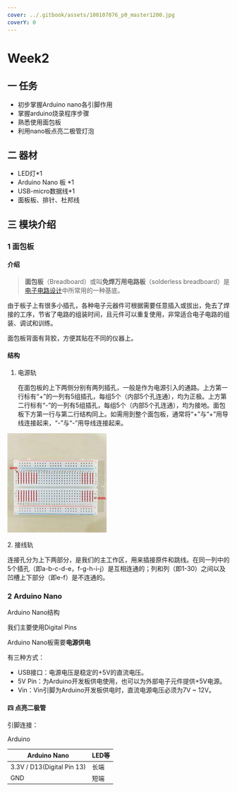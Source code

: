 ```yaml
---
cover: ../.gitbook/assets/100107076_p0_master1200.jpg
coverY: 0
---
```


# Week2

## 一 任务

* 初步掌握Arduino nano各引脚作用
* 掌握arduino烧录程序步骤
* 熟悉使用面包板
* 利用nano板点亮二极管灯泡



## 二 器材

* LED灯\*1
* Arduino Nano 板 \*1
* USB-micro数据线\*1
* 面板板、排针、杜邦线

## 三 模块介绍

### 1 面包板

#### 介绍

> **面包板**（Breadboard）或叫**免焊万用电路板**（solderless breadboard）是[电子电路设计](https://zh.wikipedia.org/wiki/%E7%94%B5%E5%AD%90%E7%94%B5%E8%B7%AF%E8%AE%BE%E8%AE%A1)中所常用的一种基底。

由于板子上有很多小插孔，各种电子元器件可根据需要任意插入或拔出，免去了焊接的工序，节省了电路的组装时间，且元件可以重复使用，非常适合电子电路的组装、调试和训练。

面包板背面有背胶，方便其贴在不同的仪器上。

#### 结构

1.  电源轨

    在面包板的上下两侧分别有两列插孔，一般是作为电源引入的通路。上方第一行标有“+”的一列有5组插孔，每组5个（内部5个孔连通），均为正极。上方第二行标有“-”的一列有5组插孔，每组5个（内部5个孔连通），均为接地。面包板下方第一行与第二行结构同上。如需用到整个面包板，通常将“+”与“+”用导线连接起来，“-”与“-”用导线连接起来。

![](<../.gitbook/assets/image (4).png>)

2\. 接线轨

连接孔分为上下两部分，是我们的主工作区，用来插接原件和跳线。在同一列中的5个插孔（即a-b-c-d-e，f-g-h-i-j）是互相连通的；列和列（即1-30）之间以及凹槽上下部分（即e-f）是不连通的。

### 2 Arduino Nano

Arduino Nano结构

我们主要使用Digital Pins

Arduino Nano板需要**电源供电**

有三种方式：

* USB接口：电源电压是稳定的+5V的直流电压。
* 5V Pin：为Arduino开发板供电使用，也可以为外部电子元件提供+5V电源。
* Vin：Vin引脚为Arduino开发板供电时，直流电源电压必须为7V \~ 12V。

#### 四 点亮二极管

引脚连接：

Arduino

| Arduino Nano               | LED等 |
| -------------------------- | ---- |
| 3.3V / D13(Digital Pin 13) | 长端   |
| GND                        | 短端   |
